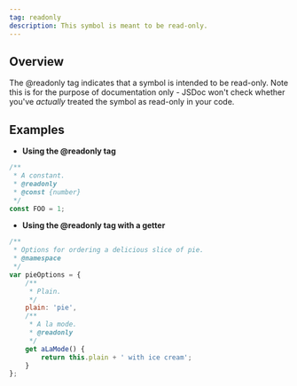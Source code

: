 ```yaml
---
tag: readonly
description: This symbol is meant to be read-only.
---
```


## Overview

The @readonly tag indicates that a symbol is intended to be read-only. Note this is for the purpose
of documentation only - JSDoc won't check whether you've _actually_ treated the symbol as read-only
in your code.


## Examples

* **Using the @readonly tag**

```js
/**
 * A constant.
 * @readonly
 * @const {number}
 */
const FOO = 1;
```


* **Using the @readonly tag with a getter**

```js
/**
 * Options for ordering a delicious slice of pie.
 * @namespace
 */
var pieOptions = {
	/**
	 * Plain.
	 */
	plain: 'pie',
	/**
	 * A la mode.
	 * @readonly
	 */
	get aLaMode() {
		return this.plain + ' with ice cream';
	}
};
```

